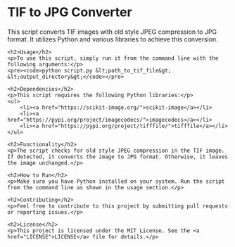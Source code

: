 <!DOCTYPE html>
<html lang="en">
<head>
    <meta charset="UTF-8">
    <meta name="viewport" content="width=device-width, initial-scale=1.0">
    <title>TIF to JPG Converter</title>
</head>
<body>
    <h1>TIF to JPG Converter</h1>
    <p>This script converts TIF images with old style JPEG compression to JPG format. It utilizes Python and various libraries to achieve this conversion.</p>

    <h2>Usage</h2>
    <p>To use this script, simply run it from the command line with the following arguments:</p>
    <pre><code>python script.py &lt;path_to_tif_file&gt; &lt;output_directory&gt;</code></pre>

    <h2>Dependencies</h2>
    <p>This script requires the following Python libraries:</p>
    <ul>
        <li><a href="https://scikit-image.org/">scikit-image</a></li>
        <li><a href="https://pypi.org/project/imagecodecs/">imagecodecs</a></li>
        <li><a href="https://pypi.org/project/tifffile/">tifffile</a></li>
    </ul>

    <h2>Functionality</h2>
    <p>The script checks for old style JPEG compression in the TIF image. If detected, it converts the image to JPG format. Otherwise, it leaves the image unchanged.</p>

    <h2>How to Run</h2>
    <p>Make sure you have Python installed on your system. Run the script from the command line as shown in the usage section.</p>

    <h2>Contributing</h2>
    <p>Feel free to contribute to this project by submitting pull requests or reporting issues.</p>

    <h2>License</h2>
    <p>This project is licensed under the MIT License. See the <a href="LICENSE">LICENSE</a> file for details.</p>
</body>
</html>
